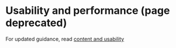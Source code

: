 # Usability and performance (page deprecated)

For updated guidance, read [content and usability](content-and-usability.md)
